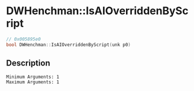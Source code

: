 # DWHenchman::IsAIOverriddenByScript
```c
// 0x005895e0
bool DWHenchman::IsAIOverriddenByScript(unk p0)
```
## Description
```
Minimum Arguments: 1
Maximum Arguments: 1
```
